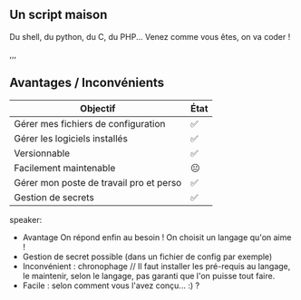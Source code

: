 ## Un script maison

Du shell, du python, du C, du PHP... Venez comme vous êtes, on va coder !

,,,

## Avantages / Inconvénients <!-- .element: class="advantage_inconvenience" -->

| Objectif                                | État |
|-----------------------------------------|------|
| Gérer mes fichiers de configuration     | ✅    |
| Gérer les logiciels installés           | ✅    |
| Versionnable                            | ✅    |
| Facilement maintenable                  | 😐   |
| Gérer mon poste de travail pro et perso | ✅    |
| Gestion de secrets                      | ✅    |

speaker:
- Avantage On répond enfin au besoin ! On choisit un langage qu'on aime !
- Gestion de secret possible (dans un fichier de config par exemple)
- Inconvénient : chronophage // Il faut installer les pré-requis au langage, le maintenir, selon le langage, pas garanti que l'on puisse tout faire.
- Facile : selon comment vous l'avez conçu... :) ?
